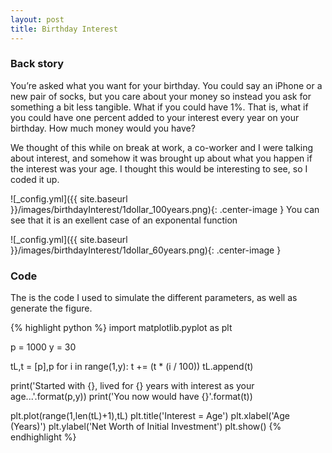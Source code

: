 ```yaml
---
layout: post
title: Birthday Interest
---
```


### Back story
You’re asked what you want for your birthday. You could say an iPhone or a new pair of socks, but you care about your money so instead you ask for something a bit less tangible. What if you could have 1%. That is, what if you could have one percent added to your interest every year on your birthday. How much money would you have?  


We thought of this while on break at work, a co-worker and I were talking about interest, and somehow it was brought up about what you happen if the interest was your age. I thought this would be interesting to see, so I coded it up. 


![_config.yml]({{ site.baseurl }}/images/birthdayInterest/1dollar_100years.png){: .center-image }
You can see that it is an exellent case of an exponental function

![_config.yml]({{ site.baseurl }}/images/birthdayInterest/1dollar_60years.png){: .center-image }



### Code
The is the code I used to simulate the different parameters, as well as generate the figure. 

{% highlight python %}
import matplotlib.pyplot as plt

p = 1000
y = 30

tL,t = [p],p
for i in range(1,y):
    t += (t * (i / 100))
    tL.append(t)

print('Started with {}, lived for {} years with interest as your age...'.format(p,y))
print('You now would have {}'.format(t))

plt.plot(range(1,len(tL)+1),tL)
plt.title('Interest = Age')
plt.xlabel('Age (Years)')
plt.ylabel('Net Worth of Initial Investment')
plt.show()
{% endhighlight %}

